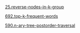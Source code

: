 [25.reverse-nodes-in-k-group](25.reverse-nodes-in-k-group.java)

[692.top-k-frequent-words](692.top-k-frequent-words.java)

[590.n-ary-tree-postorder-traversal](590.n-ary-tree-postorder-traversal.java)
